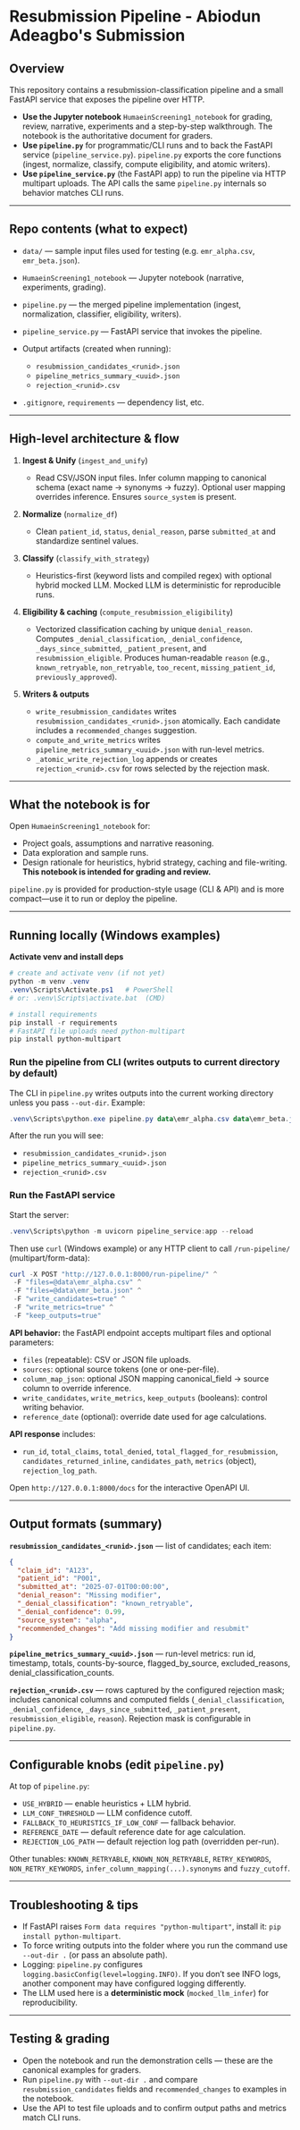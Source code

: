 # Resubmission Pipeline - Abiodun Adeagbo's Submission

## Overview

This repository contains a resubmission-classification pipeline and a small FastAPI service that exposes the pipeline over HTTP.

* **Use the Jupyter notebook** `HumaeinScreening1_notebook` for grading, review, narrative, experiments and a step-by-step walkthrough. The notebook is the authoritative document for graders.
* **Use `pipeline.py`** for programmatic/CLI runs and to back the FastAPI service (`pipeline_service.py`). `pipeline.py` exports the core functions (ingest, normalize, classify, compute eligibility, and atomic writers).
* **Use `pipeline_service.py`** (the FastAPI app) to run the pipeline via HTTP multipart uploads. The API calls the same `pipeline.py` internals so behavior matches CLI runs.

---

## Repo contents (what to expect)

* `data/` — sample input files used for testing (e.g. `emr_alpha.csv`, `emr_beta.json`).
* `HumaeinScreening1_notebook` — Jupyter notebook (narrative, experiments, grading).
* `pipeline.py` — the merged pipeline implementation (ingest, normalization, classifier, eligibility, writers).
* `pipeline_service.py` — FastAPI service that invokes the pipeline.
* Output artifacts (created when running):

  * `resubmission_candidates_<runid>.json`
  * `pipeline_metrics_summary_<uuid>.json`
  * `rejection_<runid>.csv`
* `.gitignore`, `requirements` — dependency list, etc.
---

## High-level architecture & flow

1. **Ingest & Unify** (`ingest_and_unify`)

   * Read CSV/JSON input files. Infer column mapping to canonical schema (exact name -> synonyms -> fuzzy). Optional user mapping overrides inference. Ensures `source_system` is present.

2. **Normalize** (`normalize_df`)

   * Clean `patient_id`, `status`, `denial_reason`, parse `submitted_at` and standardize sentinel values.

3. **Classify** (`classify_with_strategy`)

   * Heuristics-first (keyword lists and compiled regex) with optional hybrid mocked LLM. Mocked LLM is deterministic for reproducible runs.

4. **Eligibility & caching** (`compute_resubmission_eligibility`)

   * Vectorized classification caching by unique `denial_reason`. Computes `_denial_classification`, `_denial_confidence`, `_days_since_submitted`, `_patient_present`, and `resubmission_eligible`. Produces human-readable `reason` (e.g., `known_retryable`, `non_retryable`, `too_recent`, `missing_patient_id`, `previously_approved`).

5. **Writers & outputs**

   * `write_resubmission_candidates` writes `resubmission_candidates_<runid>.json` atomically. Each candidate includes a `recommended_changes` suggestion.
   * `compute_and_write_metrics` writes `pipeline_metrics_summary_<uuid>.json` with run-level metrics.
   * `_atomic_write_rejection_log` appends or creates `rejection_<runid>.csv` for rows selected by the rejection mask.

---

## What the notebook is for

Open `HumaeinScreening1_notebook` for:

* Project goals, assumptions and narrative reasoning.
* Data exploration and sample runs.
* Design rationale for heuristics, hybrid strategy, caching and file-writing.
  **This notebook is intended for grading and review.**

`pipeline.py` is provided for production-style usage (CLI & API) and is more compact—use it to run or deploy the pipeline.

---

## Running locally (Windows examples)

**Activate venv and install deps**

```powershell
# create and activate venv (if not yet)
python -m venv .venv
.venv\Scripts\Activate.ps1   # PowerShell
# or: .venv\Scripts\activate.bat  (CMD)

# install requirements
pip install -r requirements
# FastAPI file uploads need python-multipart
pip install python-multipart
```

### Run the pipeline from CLI (writes outputs to current directory by default)

The CLI in `pipeline.py` writes outputs into the current working directory unless you pass `--out-dir`. Example:

```powershell
.venv\Scripts\python.exe pipeline.py data\emr_alpha.csv data\emr_beta.json --out-dir . --keep-outputs
```

After the run you will see:

* `resubmission_candidates_<runid>.json`
* `pipeline_metrics_summary_<uuid>.json`
* `rejection_<runid>.csv`

### Run the FastAPI service

Start the server:

```powershell
.venv\Scripts\python -m uvicorn pipeline_service:app --reload
```

Then use `curl` (Windows example) or any HTTP client to call `/run-pipeline/` (multipart/form-data):

```powershell
curl -X POST "http://127.0.0.1:8000/run-pipeline/" ^
 -F "files=@data\emr_alpha.csv" ^
 -F "files=@data\emr_beta.json" ^
 -F "write_candidates=true" ^
 -F "write_metrics=true" ^
 -F "keep_outputs=true"
```

**API behavior:** the FastAPI endpoint accepts multipart files and optional parameters:

* `files` (repeatable): CSV or JSON file uploads.
* `sources`: optional source tokens (one or one-per-file).
* `column_map_json`: optional JSON mapping canonical\_field -> source column to override inference.
* `write_candidates`, `write_metrics`, `keep_outputs` (booleans): control writing behavior.
* `reference_date` (optional): override date used for age calculations.

**API response** includes:

* `run_id`, `total_claims`, `total_denied`, `total_flagged_for_resubmission`, `candidates_returned_inline`, `candidates_path`, `metrics` (object), `rejection_log_path`.

Open `http://127.0.0.1:8000/docs` for the interactive OpenAPI UI.

---

## Output formats (summary)

**`resubmission_candidates_<runid>.json`** — list of candidates; each item:

```json
{
  "claim_id": "A123",
  "patient_id": "P001",
  "submitted_at": "2025-07-01T00:00:00",
  "denial_reason": "Missing modifier",
  "_denial_classification": "known_retryable",
  "_denial_confidence": 0.99,
  "source_system": "alpha",
  "recommended_changes": "Add missing modifier and resubmit"
}
```

**`pipeline_metrics_summary_<uuid>.json`** — run-level metrics: run id, timestamp, totals, counts-by-source, flagged\_by\_source, excluded\_reasons, denial\_classification\_counts.

**`rejection_<runid>.csv`** — rows captured by the configured rejection mask; includes canonical columns and computed fields (`_denial_classification`, `_denial_confidence`, `_days_since_submitted`, `_patient_present`, `resubmission_eligible`, `reason`). Rejection mask is configurable in `pipeline.py`.

---

## Configurable knobs (edit `pipeline.py`)

At top of `pipeline.py`:

* `USE_HYBRID` — enable heuristics + LLM hybrid.
* `LLM_CONF_THRESHOLD` — LLM confidence cutoff.
* `FALLBACK_TO_HEURISTICS_IF_LOW_CONF` — fallback behavior.
* `REFERENCE_DATE` — default reference date for age calculation.
* `REJECTION_LOG_PATH` — default rejection log path (overridden per-run).

Other tunables: `KNOWN_RETRYABLE`, `KNOWN_NON_RETRYABLE`, `RETRY_KEYWORDS`, `NON_RETRY_KEYWORDS`, `infer_column_mapping(...).synonyms` and `fuzzy_cutoff`.

---

## Troubleshooting & tips

* If FastAPI raises `Form data requires "python-multipart"`, install it: `pip install python-multipart`.
* To force writing outputs into the folder where you run the command use `--out-dir .` (or pass an absolute path).
* Logging: `pipeline.py` configures `logging.basicConfig(level=logging.INFO)`. If you don’t see INFO logs, another component may have configured logging differently.
* The LLM used here is a **deterministic mock** (`mocked_llm_infer`) for reproducibility. 

---

## Testing & grading 

* Open the notebook and run the demonstration cells — these are the canonical examples for graders.
* Run `pipeline.py` with `--out-dir .` and compare `resubmission_candidates` fields and `recommended_changes` to examples in the notebook.
* Use the API to test file uploads and to confirm output paths and metrics match CLI runs.
